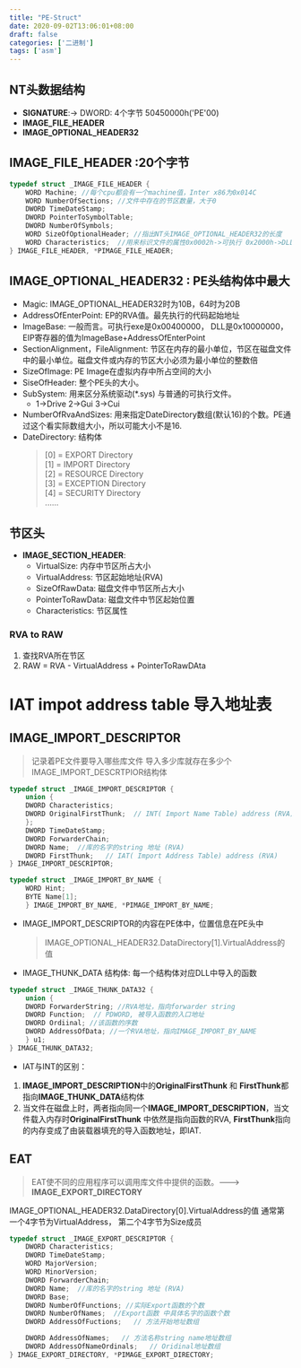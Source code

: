 ```yaml
---
title: "PE-Struct"
date: 2020-09-02T13:06:01+08:00
draft: false
categories: ['二进制']
tags: ['asm']
---
```


## NT头数据结构
- **SIGNATURE**:-> DWORD: 4个字节 50450000h('PE'00)
- **IMAGE_FILE_HEADER**
- **IMAGE_OPTIONAL_HEADER32**
<!--more-->

## IMAGE_FILE_HEADER :20个字节
```c
typedef struct _IMAGE_FILE_HEADER {
    WORD Machine; //每个cpu都会有一个machine值，Inter x86为0x014C
    WORD NumberOfSections; //文件中存在的节区数量，大于0
    DWORD TimeDateStamp;
    DWORD PointerToSymbolTable;
    DWORD NumberOfSymbols;
    WORD SizeOfOptionalHeader; //指出NT头IMAGE_OPTIONAL_HEADER32的长度
    WORD Characteristics;  //用来标识文件的属性0x0002h->可执行 0x2000h->DLL文件
} IMAGE_FILE_HEADER, *PIMAGE_FILE_HEADER;
```

## IMAGE_OPTIONAL_HEADER32 : PE头结构体中最大
- Magic: IMAGE_OPTIONAL_HEADER32时为10B，64时为20B
- AddressOfEnterPoint: EP的RVA值。最先执行的代码起始地址
- ImageBase: 一般而言。可执行exe是0x00400000， DLL是0x10000000， EIP寄存器的值为ImageBase+AddressOfEnterPoint
- SectionAlignment，FileAlignment: 节区在内存的最小单位，节区在磁盘文件中的最小单位。磁盘文件或内存的节区大小必须为最小单位的整数倍
- SizeOfImage: PE Image在虚拟内存中所占空间的大小
- SiseOfHeader: 整个PE头的大小。
- SubSystem: 用来区分系统驱动(*.sys) 与普通的可执行文件。
    - 1->Drive 2->Gui 3->Cui
- NumberOfRvaAndSizes: 用来指定DateDirectory数组(默认16)的个数。PE通过这个看实际数组大小，所以可能大小不是16.
- DateDirectory: 结构体
    > [0] = EXPORT Directory <br>
    > [1] = IMPORT Directory <br>
    > [2] = RESOURCE Directory <br>
    > [3] = EXCEPTION Directory <br>
    > [4] = SECURITY Directory <br>
    > ......


## 节区头
- **IMAGE_SECTION_HEADER**:
    - VirtualSize: 内存中节区所占大小
    - VirtualAddress: 节区起始地址(RVA)
    - SizeOfRawData: 磁盘文件中节区所占大小
    - PointerToRawData: 磁盘文件中节区起始位置
    - Characteristics: 节区属性

### RVA to RAW
1. 查找RVA所在节区
2. RAW = RVA - VirtualAddress + PointerToRawDAta


# IAT impot address table 导入地址表

## IMAGE_IMPORT_DESCRIPTOR
> 记录着PE文件要导入哪些库文件
> 导入多少库就存在多少个IMAGE_IMPORT_DESCRTPIOR结构体
```c
typedef struct _IMAGE_IMPORT_DESCRIPTOR {
    union {
	DWORD Characteristics; 
	DWORD OriginalFirstThunk;  // INT( Import Name Table) address (RVA)
    };
    DWORD TimeDateStamp;
    DWORD ForwarderChain;
    DWORD Name;  //库的名字的string 地址 (RVA)
    DWORD FirstThunk;   // IAT( Import Address Table) address (RVA)
} IMAGE_IMPORT_DESCRIPTOR;

typedef struct _IMAGE_IMPORT_BY_NAME {
    WORD Hint;
    BYTE Name[1];
    } IMAGE_IMPORT_BY_NAME, *PIMAGE_IMPORT_BY_NAME;
```
- IMAGE_IMPORT_DESCRIPTOR的内容在PE体中，位置信息在PE头中
    > IMAGE_OPTIONAL_HEADER32.DataDirectory[1].VirtualAddress的值
- IMAGE_THUNK_DATA 结构体:  每一个结构体对应DLL中导入的函数
```c
typedef struct _IMAGE_THUNK_DATA32 {
    union {
	DWORD ForwarderString; //RVA地址，指向forwarder string
	DWORD Function;  // PDWORD, 被导入函数的入口地址
	DWORD Ordiinal; //该函数的序数
	DWORD AddressOfData; //一个RVA地址，指向IMAGE_IMPORT_BY_NAME
    } u1;
} IMAGE_THUNK_DATA32;
```
- IAT与INT的区别：
1. **IMAGE_IMPORT_DESCRIPTION**中的**OriginalFirstThunk** 和 **FirstThunk**都指向**IMAGE_THUNK_DATA**结构体
2. 当文件在磁盘上时，两者指向同一个**IMAGE_IMPORT_DESCRIPTION**，当文件载入内存时**OriginalFirstThunk** 中依然是指向函数的RVA, **FirstThunk**指向的内存变成了由装载器填充的导入函数地址，即IAT.

## EAT
> EAT使不同的应用程序可以调用库文件中提供的函数。---> **IMAGE_EXPORT_DIRECTORY**  

IMAGE_OPTIONAL_HEADER32.DataDirectory[0].VirtualAddress的值
通常第一个4字节为VirtualAddress， 第二个4字节为Size成员
```c
typedef struct _IMAGE_EXPORT_DESCRIPTOR {
    DWORD Characteristics; 
    DWORD TimeDateStamp;
    WORD MajorVersion;
    WORD MinorVersion;
    DWORD ForwarderChain;
    DWORD Name;  //库的名字的string 地址 (RVA)
    DWORD Base;
    DWORD NumberOfFunctions; //实际Export函数的个数
    DWORD NumberOfNames;  //Export函数 中具体名字的函数个数
    DWORD AddressOfFuctions;   // 方法开始地址数组

    DWORD AddressOfNames;   // 方法名称string name地址数组
    DWORD AddressOfNameOrdinals;   // Oridinal地址数组
} IMAGE_EXPORT_DIRECTORY, *PIMAGE_EXPORT_DIRECTORY;
```

